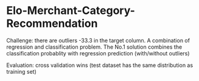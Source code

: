 # Elo-Merchant-Category-Recommendation

Challenge: there are outliers -33.3 in the target column. 
A combination of regression and classification problem. 
The No.1 solution combines the classification probablity with regression prediction (with/without outliers) 

Evaluation:
cross validation wins (test dataset has the same distribution as training set) 
